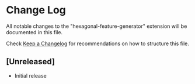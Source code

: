 # Change Log

All notable changes to the "hexagonal-feature-generator" extension will be documented in this file.

Check [Keep a Changelog](http://keepachangelog.com/) for recommendations on how to structure this file.

## [Unreleased]

- Initial release